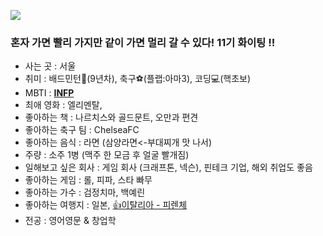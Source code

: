 ![](https://capsule-render.vercel.app/api?type=waving&&color=0:0702e3,100:9290f5&height=200&section=header&fontSize=30&animation=twinkling&fontColor=FFFFFF&text=개발을%20더%20잘하고%20싶은%20기획자%20김윤홍입니다🖥️)

### 혼자 가면 빨리 가지만 같이 가면 멀리 갈 수 있다! 11기 화이팅 !!
* 사는 곳 : 서울
* 취미 : 배드민턴🏸(9년차), 축구⚽(플랩:아마3), 코딩💻(핵초보)
* MBTI : <u>**INFP**</u>
* 최애 영화 : 엘리멘탈, 
* 좋아하는 책 : 나르치스와 골드문트, 오만과 편견
* 좋아하는 축구 팀 : ChelseaFC
* 좋아하는 음식 : 라면 (삼양라면<-부대찌개 맛 나서)
* 주량 : 소주 1병 (맥주 한 모금 후 얼굴 빨개짐)
* 일해보고 싶은 회사 : 게임 회사 (크래프톤, 넥슨), 핀테크 기업, 해외 취업도 좋음
* 좋아하는 게임 : 롤, 피파, 스타 빠무
* 좋아하는 가수 : 검정치마, 백예린
* 좋아하는 여행지 : 일본, <u>👍이탈리아 - 피렌체</u>
* 전공 : 영어영문 & 창업학